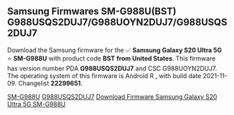 <h2>Samsung Firmwares SM-G988U(BST) G988USQS2DUJ7/G988UOYN2DUJ7/G988USQS2DUJ7</h2>
Download the Samsung firmware for the ✅ <strong>Samsung Galaxy S20 Ultra 5G </strong> ⭐ <strong>SM-G988U</strong> with product code <strong>BST</strong> <strong> from United States</strong>. This firmware has version number PDA <strong>G988USQS2DUJ7</strong> and CSC G988UOYN2DUJ7. The operating system of this firmware is Android R , with build date 2021-11-09. Changelist <strong>22299651</strong>.


[SM-G988U](https://samfirm.shop/samsung/model/SM-G988U)
[G988USQS2DUJ7](https://samfirm.shop/samsung/pda/G988USQS2DUJ7)
[Download Firmware Samsung Galaxy S20 Ultra 5G SM-G988U](https://samfirm.shop/samsung/firmware/473611)
